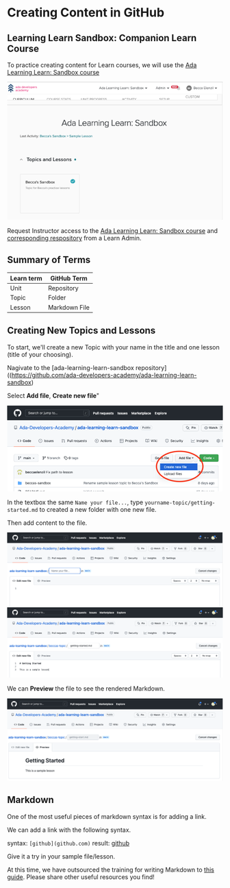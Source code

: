 # Creating Content in GitHub

## Learning Learn Sandbox: Companion Learn Course

To practice creating content for Learn courses, we will use the [Ada Learning Learn: Sandbox course](https://learn-2.galvanize.com/cohorts/3188)

![Ada Learning Learn: Sandbox](../assets/creating-content-sandbox.png)

Request Instructor access to the [Ada Learning Learn: Sandbox course](https://learn-2.galvanize.com/cohorts/3188) and [corresponding respository](https://github.com/ada-developers-academy/ada-learning-learn-sandbox) from a Learn Admin.

## Summary of Terms

| Learn term      | GitHub Term |
| ----------- | ----------- |
| Unit     | Repository       |
| Topic   | Folder        |
| Lesson   | Markdown File      |

## Creating New Topics and Lessons

To start, we'll create a new Topic with your name in the title and one lesson (title of your choosing).

Nagivate to the [ada-learning-learn-sandbox repository]((https://github.com/ada-developers-academy/ada-learning-learn-sandbox)

Select **Add file**, **Create new file**"

![Add file](../assets/creating-content-add-file.png)

In the textbox the same `Name your file...`, type `yourname-topic/getting-started.md` to created a new folder with one new file.

Then add content to the file.

![Add new file](../assets/creating-content-new-file.png)
![Add new file](../assets/creating-content-new-topic.png)


We can **Preview** the file to see the rendered Markdown.

![Markdown preview](../assets/creating-content-preview.png)


## Markdown

One of the most useful pieces of markdown syntax is for adding a link.

We can add a link with the following syntax. 

syntax: `[github](github.com)`
result: [github](http://github.com)

Give it a try in your sample file/lesson.

At this time, we have outsourced the training for writing Markdown to [this guide](https://www.markdownguide.org/). Please share other useful resources you find!
